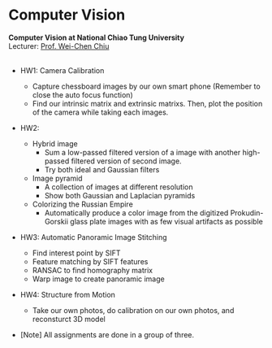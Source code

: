 # Computer Vision
**Computer Vision at National Chiao Tung University**  
Lecturer: [Prof. Wei-Chen Chiu](https://walonchiu.github.io)
<br><br>

- HW1: Camera Calibration 
    - Capture chessboard images by our own smart phone (Remember to close the auto focus function)
    - Find our intrinsic matrix and extrinsic matrixs. Then, plot the position of the camera while taking each images. 

- HW2:
    - Hybrid image
        - Sum a low-passed filtered version of a image with another high-passed filtered version of second image.
        - Try both ideal and Gaussian filters
    - Image pyramid
        - A collection of images at different resolution
        - Show both Gaussian and Laplacian pyramids
    - Colorizing the Russian Empire
        - Automatically produce a color image from the digitized Prokudin- Gorskii glass plate images with as few visual artifacts as possible

- HW3: Automatic Panoramic Image Stitching
    - Find interest point by SIFT
    - Feature matching by SIFT features
    - RANSAC to find homography matrix
    - Warp image to create panoramic image

- HW4: Structure from Motion
    - Take our own photos, do calibration on our own photos, and reconsturct 3D model

- [Note] All assignments are done in a group of three.
